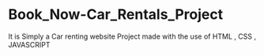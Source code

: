 # Book_Now-Car_Rentals_Project
It is Simply a Car renting website Project made with the use of HTML , CSS , JAVASCRIPT
